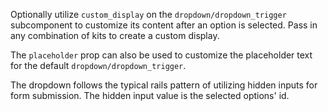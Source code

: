 Optionally utilize `custom_display` on the `dropdown/dropdown_trigger` subcomponent to customize its content after an option is selected. Pass in any combination of kits to create a custom display.

The `placeholder` prop can also be used to customize the placeholder text for the default `dropdown/dropdown_trigger`. 

The dropdown follows the typical rails pattern of utilizing hidden inputs for form submission. The hidden input value is the selected options' id.